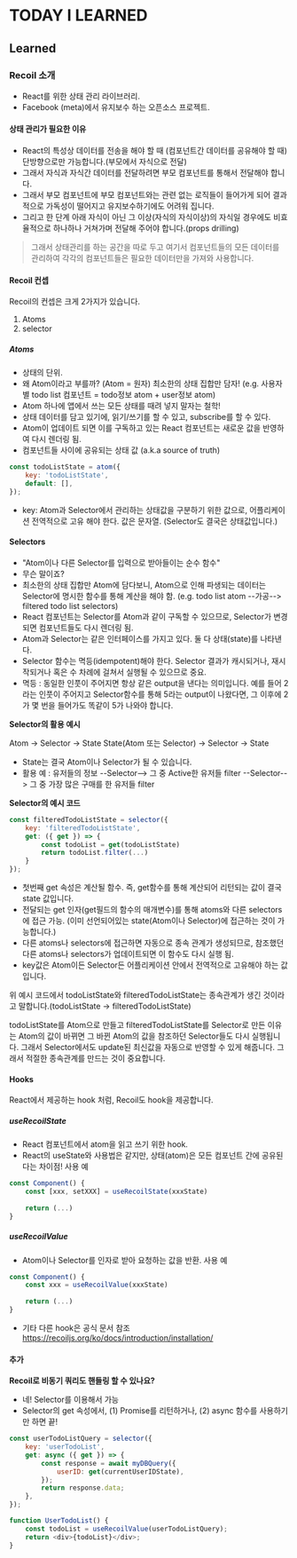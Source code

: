 # TODAY I LEARNED

## Learned

### Recoil 소개

- React를 위한 상태 관리 라이브러리.
- Facebook (meta)에서 유지보수 하는 오픈소스 프로젝트.

#### 상태 관리가 필요한 이유

- React의 특성상 데이터를 전송을 해야 할 때 (컴포넌트간 데이터를 공유해야 할 때) 단방향으로만 가능합니다.(부모에서 자식으로 전달)
- 그래서 자식과 자식간 데이터를 전달하려면 부모 컴포넌트를 통해서 전달해야 합니다.
- 그래서 부모 컴포넌트에 부모 컴포넌트와는 관련 없는 로직들이 들어가게 되어 결과적으로 가독성이 떨어지고 유지보수하기에도 어려워 집니다.
- 그리고 한 단계 아래 자식이 아닌 그 이상(자식의 자식이상)의 자식일 경우에도 비효율적으로 하나하나 거쳐가며 전달해 주어야 합니다.(props drilling)

> 그래서 상태관리를 하는 공간을 따로 두고 여기서 컴포넌트들의 모든 데이터를 관리하여 각각의 컴포넌트들은 필요한 데이터만을 가져와 사용합니다.

#### Recoil 컨셉

Recoil의 컨셉은 크게 2가지가 있습니다.
1. Atoms
2. selector

##### Atoms

- 상태의 단위.
- 왜 Atom이라고 부를까? (Atom = 원자) 최소한의 상태 집합만 담자! (e.g. 사용자별 todo list 컴포넌트 = todo정보 atom + user정보 atom)
- Atom 하나에 앱에서 쓰는 모든 상태를 때려 넣지 말자는 철학!
- 상태 데이터를 담고 있기에, 읽기/쓰기를 할 수 있고, subscribe를 할 수 있다.
- Atom이 업데이트 되면 이를 구독하고 있는 React 컴포넌트는 새로운 값을 반영하여 다시 렌더링 됨.
- 컴포넌트들 사이에 공유되는 상태 값 (a.k.a source of truth)

```javascript
const todoListState = atom({
    key: 'todoListState',
    default: [],
});
```

- key: Atom과 Selector에서 관리하는 상태값을 구분하기 위한 값으로, 어플리케이션 전역적으로 고유 해야 한다. 값은 문자열. (Selector도 결국은 상태값입니다.)

#### Selectors

- "Atom이나 다른 Selector를 입력으로 받아들이는 순수 함수"
- 무슨 말이죠?
- 최소한의 상태 집합만 Atom에 담다보니, Atom으로 인해 파생되는 데이터는 Selector에 명시한 함수를 통해 계산을 해야 함. (e.g. todo list atom --가공--> filtered todo list selectors)
- React 컴포넌트는 Selector를 Atom과 같이 구독할 수 있으므로, Selector가 변경되면 컴포넌트들도 다시 렌더링 됨.
- Atom과 Selector는 같은 인터페이스를 가지고 있다. 둘 다 상태(state)를 나타낸다.
- Selector 함수는 멱등(idempotent)해야 한다. Selector 결과가 캐시되거나, 재시작되거나 혹은 수 차례에 걸쳐서 실행될 수 있으므로 중요.
- 멱등 : 동일한 인풋이 주어지면 항상 같은 output을 낸다는 의미입니다. 예를 들어 2라는 인풋이 주어지고 Selector함수를 통해 5라는 output이 나왔다면, 그 이후에 2가 몇 번을 들어가도 똑같이 5가 나와야 합니다.

**Selector의 활용 예시**

Atom -> Selector -> State
State(Atom 또는 Selector) -> Selector -> State

- State는 결국 Atom이나 Selector가 될 수 있습니다.
- 활용 예 : 유저들의 정보 --Selector--> 그 중 Active한 유저들 filter --Selector--> 그 중 가장 많은 구매를 한 유저들 filter

**Selector의 예시 코드**

```javascript
const filteredTodoListState = selector({
    key: 'filteredTodoListState',
    get: ({ get }) => {
        const todoList = get(todoListState)
        return todoList.filter(...)
    }
});
```

- 첫번째 get 속성은 계산될 함수. 즉, get함수를 통해 계산되어 리턴되는 값이 결국 state 값입니다.
- 전달되는 get 인자(get필드의 함수의 매개변수)를 통해 atoms와 다른 selectors에 접근 가능. (이미 선언되어있는 state(Atom이나 Selector)에 접근하는 것이 가능합니다.)
- 다른 atoms나 selectors에 접근하면 자동으로 종속 관계가 생성되므로, 참조했던 다른 atoms나 selectors가 업데이트되면 이 함수도 다시 실행 됨.
- key값은 Atom이든 Selector든 어플리케이션 안에서 전역적으로 고유해야 하는 값입니다.

위 예시 코드에서 todoListState와 filteredTodoListState는 종속관계가 생긴 것이라고 말합니다.(todoListState -> filteredTodoListState)

todoListState를 Atom으로 만들고 filteredTodoListState를 Selector로 만든 이유는 Atom의 값이 바뀌면 그 바뀐 Atom의 값을 참조하던 Selector들도 다시 실행됩니다. 그래서 Selector에서도 update된 최신값을 자동으로 반영할 수 있게 해줍니다. 그래서 적절한 종속관계를 만드는 것이 중요합니다.

#### Hooks

React에서 제공하는 hook 처럼, Recoil도 hook을 제공합니다.

##### useRecoilState

- React 컴포넌트에서 atom을 읽고 쓰기 위한 hook.
- React의 useState와 사용법은 같지만, 상태(atom)은 모든 컴포넌트 간에 공유된다는 차이점!
사용 예

```javascript
const Component() {
    const [xxx, setXXX] = useRecoilState(xxxState)
    
    return (...)
}
```

##### useRecoilValue

- Atom이나 Selector를 인자로 받아 요청하는 값을 반환.
사용 예

```javascript
const Component() {
    const xxx = useRecoilValue(xxxState)
    
    return (...)
}
```

- 기타 다른 hook은 공식 문서 참조
https://recoiljs.org/ko/docs/introduction/installation/

#### 추가

**Recoil로 비동기 쿼리도 핸들링 할 수 있나요?**

- 네! Selector를 이용해서 가능
- Selector의 get 속성에서, (1) Promise를 리턴하거나, (2) async 함수를 사용하기만 하면 끝!

```javascript
const userTodoListQuery = selector({
    key: 'userTodoList',
    get: async ({ get }) => {
        const response = await myDBQuery({
            userID: get(currentUserIDState),
        });
        return response.data;
    },
});

function UserTodoList() {
    const todoList = useRecoilValue(userTodoListQuery);
    return <div>{todoList}</div>;
}
```

